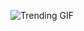 ![Trending GIF](https://media2.giphy.com/media/v1.Y2lkPThiYjIxNzcyNDRndGR6aDJnY2tmaTcyb2F6eXJuOW45azdzNXpudG8zY3prbWo2MSZlcD12MV9naWZzX3NlYXJjaCZjdD1n/wQAbcl6iDnawokpLj9/giphy.gif)
